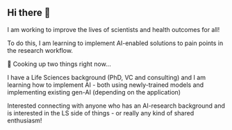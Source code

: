 ## Hi there 👋

I am working to improve the lives of scientists and health outcomes for all!

To do this, I am learning to implement AI-enabled solutions to pain points in the research workflow.

🍳 Cooking up two things right now... 

I have a Life Sciences background (PhD, VC and consulting) and I am learning how to implement AI - both using newly-trained models and implementing existing gen-AI (depending on the application)

Interested connecting with anyone who has an AI-research background and is interested in the LS side of things - or really any kind of shared enthusiasm!

<!--
**zigaziga-212/zigaziga-212** is a ✨ _special_ ✨ repository because its `README.md` (this file) appears on your GitHub profile.

Here are some ideas to get you started:

- 🔭 I’m currently working on ...
- 🌱 I’m currently learning ...
- 👯 I’m looking to collaborate on ...
- 🤔 I’m looking for help with ...
- 💬 Ask me about ...
- 📫 How to reach me: ...
- 😄 Pronouns: ...
- ⚡ Fun fact: ...
-->
